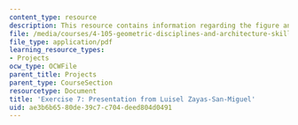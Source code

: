 ```yaml
---
content_type: resource
description: This resource contains information regarding the figure and configure.
file: /media/courses/4-105-geometric-disciplines-and-architecture-skills-reciprocal-methodologies-fall-2012/ae3b6b6580de39c7c704deed804d0491_MIT4_105F12_Pres_Ex7_LZ.pdf
file_type: application/pdf
learning_resource_types:
- Projects
ocw_type: OCWFile
parent_title: Projects
parent_type: CourseSection
resourcetype: Document
title: 'Exercise 7: Presentation from Luisel Zayas-San-Miguel'
uid: ae3b6b65-80de-39c7-c704-deed804d0491
---
```

